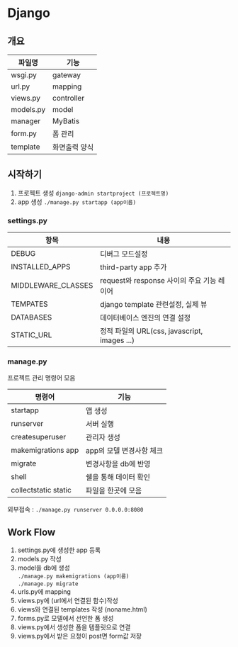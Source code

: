 # Django

## 개요

파일명 | 기능
---|---
wsgi.py | gateway
url.py | mapping
views.py | controller
models.py | model
manager | MyBatis
form.py | 폼 관리
template | 화면출력 양식

## 시작하기

1. 프로젝트 생성 `django-admin startproject (프로젝트명)`
1. app 생성 `./manage.py startapp (app이름)`

### settings.py

항목 | 내용
---|---
DEBUG | 디버그 모드설정
INSTALLED_APPS | third-party app 추가
MIDDLEWARE_CLASSES | request와 response 사이의 주요 기능 레이어
TEMPATES | django template 관련설정, 실제 뷰
DATABASES | 데이터베이스 엔진의 연결 설정
STATIC_URL | 정적 파일의 URL(css, javascript, images ...)

### manage.py

프로젝트 관리 명령어 모음

명령어 | 기능
---|---
startapp | 앱 생성
runserver | 서버 실행
createsuperuser | 관리자 생성
makemigrations app | app의 모델 변경사항 체크
migrate | 변경사항을 db에 반영
shell | 쉘을 통해 데이터 확인
collectstatic static | 파일을 한곳에 모음

외부접속 : `./manage.py runserver 0.0.0.0:8080`

## Work Flow

1. settings.py에 생성한 app 등록
1. models.py 작성
1. model을 db에 생성  
  `./manage.py makemigrations (app이름)`  
  `./manage.py migrate`  
1. urls.py에 mapping
1. views.py에 (url에서 연결된 함수)작성 
1. views와 연결된 templates 작성 (noname.html)
1. forms.py로 모델에서 선언한 폼 생성
1. views.py에서 생성한 폼을 템플릿으로 연결
1. views.py에서 받은 요청이 post면 form값 저장